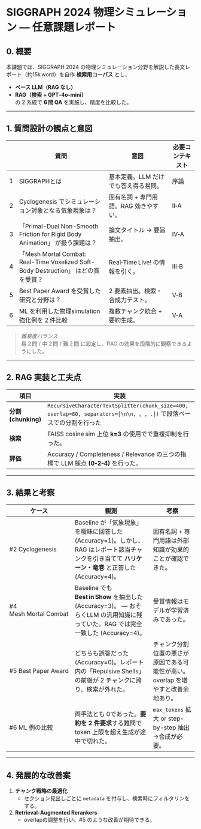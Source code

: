 # SIGGRAPH 2024 物理シミュレーション ― 任意課題レポート
## 0. 概要
本課題では、SIGGRAPH 2024 の物理シミュレーション分野を解説した長文レポート（約15k word）を自作 **検索用コーパス** とし、  
- **ベース LLM（RAG なし）**  
- **RAG（検索 + GPT‑4o-mini）**  
の 2 系統で **6 問 QA** を実施し、精度を比較した。

---

## 1. 質問設計の観点と意図
|  | 質問 | 意図 | 必要コンテキスト |
|---|---|---|---|
| 1 | SIGGRAPHとは | 基本定義。LLM だけでも答え得る易問。 | 序論 |
| 2 | Cyclogenesis でシミュレーション対象となる気象現象は？ | 固有名詞 + 専門用語。RAG 効きやすい。 | II‑A |
| 3 | 「Primal-Dual Non-Smooth Friction for Rigid Body Animation」 が扱う課題は？ | 論文タイトル → 要旨抽出。 | IV‑A |
| 4 | 「Mesh Mortal Combat: Real-Time Voxelized Soft-Body Destruction」 はどの賞を受賞？ | Real‑Time Live! の情報を引く。 | III‑B |
| 5 | Best Paper Award を受賞した研究と分野は？ | 2 要素抽出。検索・合成力テスト。 | V‑B |
| 6 | ML を利用した物理simulation強化例を 2 件比較 | 複数チャンク統合 + 要約生成。 | V‑A |

> *難易度バランス*  
> 易 2 問 / 中 2 問 / 難 2 問 に設定し、RAG の効果を段階的に観察できるようにした。

---

## 2. RAG 実装と工夫点
| 項目 | 実装 |
|------|------|
| **分割 (chunking)** | `RecursiveCharacterTextSplitter(chunk_size=400, overlap=80, separators=[\n\n, 。, 、])` で段落ベースでの分割を行った|
| **検索** | FAISS cosine sim 上位 **k=3** の使用でで重複抑制を行った。|
| **評価** | Accuracy / Completeness / Relevance の三つの指標で LLM 採点 **(0‑2‑4)** を行った。| 

---

## 3. 結果と考察

| ケース | 観測 | 考察 |
|--------|------|------|
| #2 Cyclogenesis | Baseline が「気象現象」を曖昧に回答した (Accuracy=1)。しかし、RAG はレポート該当チャンクを引き当てて **ハリケーン・竜巻** と正答した (Accuracy=4)。 | 固有名詞 + 専門用語は外部知識が効果的ことが確認できた。 |
| #4 Mesh Mortal Combat | Baseline でも **Best in Show** を抽出した(Accuracy=3)。 — おそらくLLM の汎用知識に残っていた。RAG では完全一致した (Accuracy=4)。 | 受賞情報はモデルが学習済みであった。 |
| #5 Best Paper Award | どちらも誤答だった (Accuracy=0)。レポート内の「Repulsive Shells」の前後が 2 チャンクに跨り、検索が外れた。 | チャンク分割位置の悪さが原因である可能性が高い。overlap を増やすと改善余地あり。 |
| #6 ML 例の比較 | 両手法とも 0であった。**要約を 2 件要求**する難問で token 上限を超え生成が途中で切れた。 | `max_tokens` 拡大 or step-by-step 抽出→合成が必要。 |

---

## 4. 発展的な改善案
1. **チャンク戦略の最適化**  
   - セクション見出しごとに `metadata` を付与し、検索時にフィルタリンをする。  
2. **Retrieval‐Augmented Rerankers**  
   - overlapの調整を行い、#5 のような改善が期待できる。  



